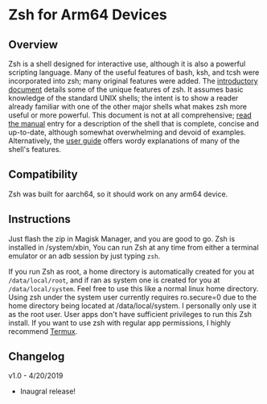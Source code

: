 # Zsh for Arm64 Devices

## Overview

Zsh is a shell designed for interactive use, although it is also a powerful scripting language. Many of the useful features of bash, ksh, and tcsh were incorporated into zsh; many original features were added. The [introductory document](http://zsh.sourceforge.net/Intro/intro_toc.html) details some of the unique features of zsh. It assumes basic knowledge of the standard UNIX shells; the intent is to show a reader already familiar with one of the other major shells what makes zsh more useful or more powerful. This document is not at all comprehensive; [read the manual](http://zsh.sourceforge.net/Doc/) entry for a description of the shell that is complete, concise and up-to-date, although somewhat overwhelming and devoid of examples. Alternatively, the [user guide](http://zsh.sourceforge.net/Guide/zshguide.html) offers wordy explanations of many of the shell's features. 

## Compatibility
Zsh was built for aarch64, so it should work on any arm64 device.

## Instructions
Just flash the zip in Magisk Manager, and you are good to go.  Zsh is installed in /system/xbin, You can run Zsh at any time from either a terminal emulator or an adb session by just typing `zsh`.

If you run Zsh as root, a home directory is automatically created for you at `/data/local/root`, and if ran as system one is created for you at `/data/local/system`.  Feel free to use this like a normal linux home directory.  Using zsh under the system user currently requires ro.secure=0 due to the home directory being located at /data/local/system.  I personally only use it as the root user.  User apps don't have sufficient privileges to run this Zsh install.  If you want to use zsh with regular app permissions, I highly recommend [Termux](https://wiki.termux.com/wiki/Main_Page).

## Changelog

v1.0 - 4/20/2019
* Inaugral release!
